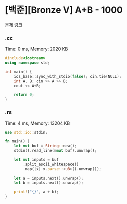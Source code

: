 # [백준][Bronze V] A+B - 1000

[문제 링크](https://www.acmicpc.net/problem/1000)

### .cc

Time: 0 ms, Memory: 2020 KB 

```cc
#include<iostream>
using namespace std;

int main() {
	ios_base::sync_with_stdio(false); cin.tie(NULL);
	int A, B; cin >> A >> B;
	cout << A+B;

	return 0;
}
```

### .rs

Time: 4 ms, Memory: 13204 KB 

```rs
use std::io::stdin;

fn main() {
    let mut buf = String::new();
    stdin().read_line(&mut buf).unwrap();

    let mut inputs = buf
        .split_ascii_whitespace()
        .map(|x| x.parse::<u8>().unwrap());
    
    let a = inputs.next().unwrap();
    let b = inputs.next().unwrap();

    print!("{}", a + b);
}

```

